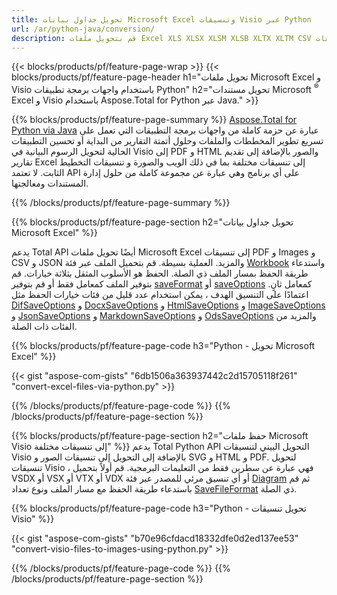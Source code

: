 ```yaml
---
title: تحويل جداول بيانات Microsoft Excel وتنسيقات Visio عبر Python 
url: /ar/python-java/conversion/
description: قم بتحويل ملفات Excel XLS XLSX XLSM XLSB XLTX XLTM CSV والمزيد بالإضافة إلى تنسيقات Visio VSDX VSX VTX VDX VSSX VSTX VSDM VSSM VSTM إلخ فقط سطور قليلة من كود Python.
---
```


{{< blocks/products/pf/feature-page-wrap >}}
{{< blocks/products/pf/feature-page-header h1="تحويل ملفات Microsoft Excel و Visio باستخدام واجهات برمجة تطبيقات Python" h2="تحويل مستندات Microsoft <sup>&reg;</sup> Excel و Visio باستخدام Aspose.Total for Python عبر Java." >}}

{{% blocks/products/pf/feature-page-summary %}}
[Aspose.Total for Python via Java](https://products.aspose.com/total/python-java/) عبارة عن حزمة كاملة من واجهات برمجة التطبيقات التي تعمل على تسريع تطوير المخططات والملفات وحلول أتمتة التقارير من البداية أو تحسين التطبيقات الحالية لتحويل الرسوم البيانية في Visio إلى PDF و HTML والصور بالإضافة إلى تقديم تقارير Excel إلى تنسيقات مختلفة بما في ذلك الويب والصورة و تنسيقات التخطيط الثابت. لا تعتمد API على أي برنامج وهي عبارة عن مجموعة كاملة من حلول إدارة المستندات ومعالجتها.

{{% /blocks/products/pf/feature-page-summary  %}}

{{% blocks/products/pf/feature-page-section  h2="تحويل جداول بيانات Microsoft Excel" %}}

يدعم Total API أيضًا تحويل ملفات Microsoft Excel إلى تنسيقات PDF و Images و CSV و JSON والمزيد. العملية بسيطة. قم بتحميل الملف عبر فئة [Workbook](https://reference.aspose.com/cells/python-java/asposecells.api/Workbook) واستدعاء طريقة الحفظ بمسار الملف ذي الصلة. الحفظ هو الأسلوب المثقل بثلاثة خيارات. قم بتوفير الملف كمعامل فقط أو قم بتوفير [saveFormat](https://reference.aspose.com/cells/python-java/asposecells.api/SaveFormat) أو [saveOptions](https://reference.aspose.com/cells/python-java/asposecells.api/SaveOptions) كمعامل ثانٍ. اعتمادًا على التنسيق الهدف ، يمكن استخدام عدد قليل من فئات خيارات الحفظ مثل [DifSaveOptions](https://reference.aspose.com/cells/python-java/asposecells.api/DifSaveOptions) و [DocxSaveOptions](https://reference.aspose.com/cells/python-java/asposecells.api/DocxSaveOptions) و [HtmlSaveOptions](https://reference.aspose.com/cells/python-java/asposecells.api/HtmlSaveOptions) و [ImageSaveOptions](https://reference.aspose.com/cells/python-java/asposecells.api/ImageSaveOptions) و [JsonSaveOptions](https://reference.aspose.com/cells/python-java/asposecells.api/JsonSaveOptions) و [MarkdownSaveOptions](https://reference.aspose.com/cells/python-java/asposecells.api/MarkdownSaveOptions) و [OdsSaveOptions](https://reference.aspose.com/cells/python-java/asposecells.api/OdsSaveOptions) والمزيد من الفئات ذات الصلة.

{{% blocks/products/pf/feature-page-code h3="Python - تحويل Microsoft Excel" %}}

{{< gist "aspose-com-gists" "6db1506a363937442c2d15705118f261" "convert-excel-files-via-python.py" >}}

{{% /blocks/products/pf/feature-page-code  %}}
{{% /blocks/products/pf/feature-page-section %}}

{{% blocks/products/pf/feature-page-section  h2="حفظ ملفات Microsoft Visio إلى تنسيقات مختلفة" %}}
يدعم Total Python API التحويل البيني لتنسيقات Visio بالإضافة إلى التحويل إلى تنسيقات الصور و SVG و HTML و PDF. لتحويل تنسيقات Visio ، فهي عبارة عن سطرين فقط من التعليمات البرمجية. قم أولاً بتحميل VSDX أو VSX أو VTX أو VDX أو أي تنسيق مرئي للمصدر عبر فئة [Diagram](https://reference.aspose.com/diagram/python-java/asposediagram.api/Diagram) ثم قم باستدعاء طريقة الحفظ مع مسار الملف ونوع تعداد [SaveFileFormat](https://reference.aspose.com/diagram/python-java/asposediagram.api/SaveFileFormat) ذي الصلة.  

{{% blocks/products/pf/feature-page-code h3="Python - تحويل تنسيقات Visio" %}}

{{< gist "aspose-com-gists" "b70e96cfdacd18332dfe0d2ed137ee53" "convert-visio-files-to-images-using-python.py" >}}

{{% /blocks/products/pf/feature-page-code  %}}
{{% /blocks/products/pf/feature-page-section %}}
